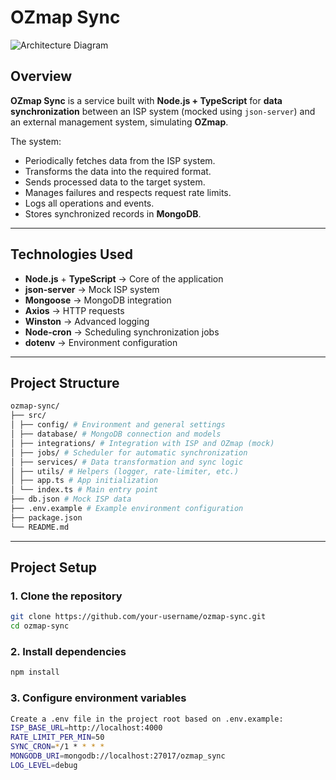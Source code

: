 # OZmap Sync

![Architecture Diagram](./docs/architecture-diagram.png) <!-- Reserved space -->

## Overview

**OZmap Sync** is a service built with **Node.js + TypeScript** for **data synchronization** between an ISP system (mocked using `json-server`) and an external management system, simulating **OZmap**.

The system:
- Periodically fetches data from the ISP system.
- Transforms the data into the required format.
- Sends processed data to the target system.
- Manages failures and respects request rate limits.
- Logs all operations and events.
- Stores synchronized records in **MongoDB**.

---

## Technologies Used

- **Node.js** + **TypeScript** → Core of the application  
- **json-server** → Mock ISP system  
- **Mongoose** → MongoDB integration  
- **Axios** → HTTP requests  
- **Winston** → Advanced logging  
- **Node-cron** → Scheduling synchronization jobs  
- **dotenv** → Environment configuration

---

## Project Structure
```bash
ozmap-sync/
├── src/
│ ├── config/ # Environment and general settings
│ ├── database/ # MongoDB connection and models
│ ├── integrations/ # Integration with ISP and OZmap (mock)
│ ├── jobs/ # Scheduler for automatic synchronization
│ ├── services/ # Data transformation and sync logic
│ ├── utils/ # Helpers (logger, rate-limiter, etc.)
│ ├── app.ts # App initialization
│ └── index.ts # Main entry point
├── db.json # Mock ISP data
├── .env.example # Example environment configuration
├── package.json
└── README.md
```

---

## Project Setup

### **1. Clone the repository**
```bash
git clone https://github.com/your-username/ozmap-sync.git
cd ozmap-sync
```

### **2. Install dependencies**
```bash
npm install
```

### **3. Configure environment variables**
```bash
Create a .env file in the project root based on .env.example:
ISP_BASE_URL=http://localhost:4000
RATE_LIMIT_PER_MIN=50
SYNC_CRON=*/1 * * * *
MONGODB_URI=mongodb://localhost:27017/ozmap_sync
LOG_LEVEL=debug
```





